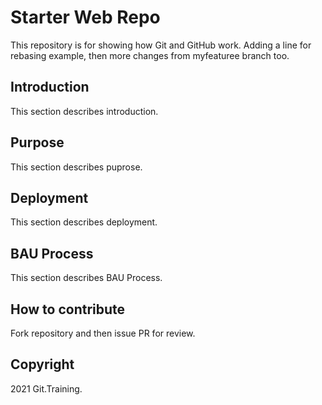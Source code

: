 # Starter Web Repo

This repository is for showing how Git and GitHub work.
Adding a line for rebasing example, then more changes from myfeaturee branch too.

## Introduction

This section describes introduction. 

## Purpose

This section describes puprose.

## Deployment

This section describes deployment.

## BAU Process

This section describes BAU Process.

## How to contribute

Fork repository and then issue PR for review.

## Copyright

2021 Git.Training.